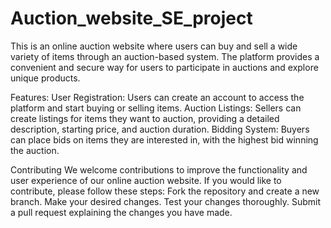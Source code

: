 # Auction_website_SE_project
This is an online auction website where users can buy and sell a wide variety of items through an auction-based system. The platform provides a convenient and secure way for users to participate in auctions and explore unique products.

Features:
User Registration: Users can create an account to access the platform and start buying or selling items.
Auction Listings: Sellers can create listings for items they want to auction, providing a detailed description, starting price, and auction duration.
Bidding System: Buyers can place bids on items they are interested in, with the highest bid winning the auction.

Contributing
We welcome contributions to improve the functionality and user experience of our online auction website. If you would like to contribute, please follow these steps:
Fork the repository and create a new branch.
Make your desired changes.
Test your changes thoroughly.
Submit a pull request explaining the changes you have made.
